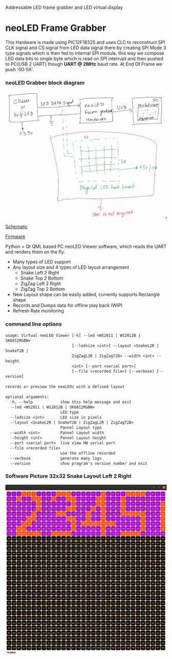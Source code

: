 Addressable LED frame grabber and LED virtual display

# neoLED Frame Grabber

This Hardware is made using PIC12F18325 and uses CLC to reconstruct SPI CLK signal and CS signal from LED data signal there by creating SPI Mode 3 type signals which is then fed to internal SPI module. 
this way we compose LED data bits to single byte which is read on SPI interrupt and then pushed to PC(USB 2 UART) though **UART @ 2MHz** baud rate. At End Of Frame we push '0D 0A'.

### neoLED Grabber block diagram
![neoLED Grabber block diagram](analysis/neoLED_Grabber_HW.png)

[Schematic](schematic/neoLED2SPI.PDF)

[Firmware](firmware/neoLED2SPI.X/dist/default/production/neoLED2SPI.X.production.hex)

Python + Qt QML based PC neoLED Viewer software, which reads the UART and renders them on the fly.
- Many types of LED support
- Any layout size and 4 types of LED layout arrangement
    - Snake Left 2 Right
    - Snake Top 2 Bottom
    - ZigZag Left 2 Right
    - ZigZag Top 2 Bottom
- New Layout shape can be easily added, currently supports Rectangle shape
- Records and Dumps data for offline play back (WIP)
- Refresh Rate monitoring

### command line options
```
usage: Virtual neoLED Viewer [-h] --led <WS2811 | WS2812B | SK6812RGBW>
                             [--ledsize <int>] --layout <SnakeL2R | SnakeT2B |
                             ZigZagL2R | ZigZagT2B> --width <int> --height
                             <int> [--port <serial port>]
                             [--file <recorded file>] [--verbose] [--version]

records or preview the neoLEDs with a defined layout

optional arguments:
  -h, --help            show this help message and exit
  --led <WS2811 | WS2812B | SK6812RGBW>
                        LED type
  --ledsize <int>       LED size in pixels
  --layout <SnakeL2R | SnakeT2B | ZigZagL2R | ZigZagT2B>
                        Pannel Layout type
  --width <int>         Pannel Layout width
  --height <int>        Pannel Layout height
  --port <serial port>  live view HW serial port
  --file <recorded file>
                        use the offline recorded
  --verbose             generate many logs
  --version             show program's version number and exit
```

### Software Picture 32x32 Snake Layout Left 2 Right
![Software Picture 32x32 Snake Layout Left 2 Right](analysis/neoLED_Viewer_32x32_SnakeL2R.png)
